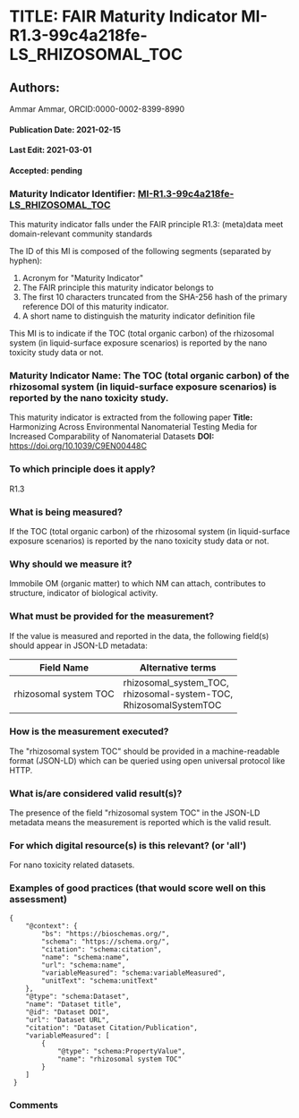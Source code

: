 # TITLE: FAIR Maturity Indicator MI-R1.3-99c4a218fe-LS_RHIZOSOMAL_TOC

## Authors: 
Ammar Ammar, ORCID:0000-0002-8399-8990

#### Publication Date: 2021-02-15
#### Last Edit: 2021-03-01
#### Accepted: pending

### Maturity Indicator Identifier: [MI-R1.3-99c4a218fe-LS_RHIZOSOMAL_TOC](https://w3id.org/fair/maturity_indicator/terms/Gen2/MI-R1.3-99c4a218fe-LS_RHIZOSOMAL_TOC)

This maturity indicator falls under the FAIR principle R1.3:
(meta)data meet domain-relevant community standards

The ID of this MI is composed of the following segments (separated by hyphen):
1. Acronym for "Maturity Indicator"
1. The FAIR principle this maturity indicator belongs to
1. The first 10 characters truncated from the SHA-256 hash of the primary reference DOI of this maturity indicator.
1. A short name to distinguish the maturity indicator definition file

This MI is to indicate if the TOC (total organic carbon) of the rhizosomal system (in liquid-surface exposure scenarios) is reported by the nano toxicity study data or not.

### Maturity Indicator Name:  The TOC (total organic carbon) of the rhizosomal system (in liquid-surface exposure scenarios) is reported by the nano toxicity study.

This maturity indicator is extracted from the following paper 
**Title:** Harmonizing Across Environmental Nanomaterial Testing Media for Increased Comparability of Nanomaterial Datasets
**DOI:** https://doi.org/10.1039/C9EN00448C

### To which principle does it apply?  
R1.3

### What is being measured?
If the TOC (total organic carbon) of the rhizosomal system (in liquid-surface exposure scenarios) is reported by the nano toxicity study data or not.

### Why should we measure it?
Immobile OM (organic matter) to which NM can attach, contributes to structure, indicator of biological activity.

### What must be provided for the measurement?
If the value is measured and reported in the data, the following field(s) should appear in JSON-LD metadata: 

| Field Name            | Alternative terms                                                        |
| --------------------- | ------------------------------------------------------------------------ |
| rhizosomal system TOC | rhizosomal_system_TOC,<br>rhizosomal-system-TOC,<br>RhizosomalSystemTOC  |

### How is the measurement executed?
The "rhizosomal system TOC" should be provided in a machine-readable format (JSON-LD) which can be queried using open universal protocol like HTTP.

### What is/are considered valid result(s)?
The presence of the field "rhizosomal system TOC" in the JSON-LD metadata means the measurement is reported which is the valid result.

### For which digital resource(s) is this relevant? (or 'all')
For nano toxicity related datasets.  

### Examples of good practices (that would score well on this assessment)
```{json}
{
 	"@context": {
 		"bs": "https://bioschemas.org/",
 		"schema": "https://schema.org/",
 		"citation": "schema:citation",
 		"name": "schema:name",
 		"url": "schema:name",
 		"variableMeasured": "schema:variableMeasured",
 		"unitText": "schema:unitText"
 	},
 	"@type": "schema:Dataset",
 	"name": "Dataset title",
 	"@id": "Dataset DOI",
 	"url": "Dataset URL",
 	"citation": "Dataset Citation/Publication",
 	"variableMeasured": [
 		{
 			"@type": "schema:PropertyValue",
 			"name": "rhizosomal system TOC"
 		}
 	]
 }
```

### Comments

